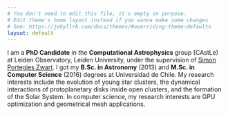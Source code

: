 ```yaml
---
# You don't need to edit this file, it's empty on purpose.
# Edit theme's home layout instead if you wanna make some changes
# See: https://jekyllrb.com/docs/themes/#overriding-theme-defaults
layout: default
---
```


I am a **PhD Candidate** in the **Computational Astrophysics** group (CAstLe) at Leiden Observatory, Leiden University, under the supervision of <a href="http://strw.leidenuniv.nl/~spz" target="_blank">Simon Portegies Zwart</a>. I got my **B.Sc. in Astronomy** (2013) and **M.Sc. in Computer Science** (2016) degrees at Universidad de Chile. My research interests include the evolution of young star clusters, the dynamical interactions of protoplanetary disks inside open clusters, and the formation of the Solar System. In computer science, my research interests are GPU optimization and geometrical mesh applications.
